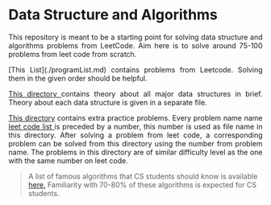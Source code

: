# Data Structure and Algorithms

<p style="text-align: justify;">
This repository is meant to be a starting point for solving data structure and algorithms problems from LeetCode. Aim here is to solve around 75-100 problems from leet code from scratch.  
</p>

<p style="text-align: justify;">
[This List](./programList.md) contains problems from Leetcode. Solving them in the given order should be helpful.
</p>

<p style="text-align: justify;">
<a href="./dataStructures/" target="_blank"> This directory </a> contains theory about all major data structures in brief. Theory about each data structure is given in a separate file.
</p>

<p style="text-align: justify;">
<a href="./extra_programs/" target="_blank"> This directory</a> contains extra practice problems. Every problem name name <a href="./programList.md" target="_blank"> leet code list </a> is preceded by a number, this number is used as file name in this directory. After solving a problem from leet code, a corresponding problem can be solved from this directory using the number from problem name. The problems in this directory are of similar difficulty level as the one with the same number on leet code.
</p>

> A list of famous algorithms that CS students should know is available [here.](./MustKnowAlgorithmList.pdf) Familiarity with 70-80% of these algorithms is expected for CS students.